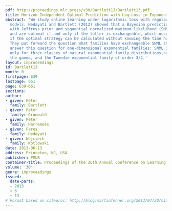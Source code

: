 ```yaml
---
pdf: http://proceedings.mlr.press/v30/Bartlett13/Bartlett13.pdf
title: Horizon-Independent Optimal Prediction with Log-Loss in Exponential Families
abstract: 'We study online learning under logarithmic loss with regular parametric
  models. Hedayati and Bartlett (2012) showed that a Bayesian prediction strategy
  with Jeffreys prior and sequential normalized maximum likelihood (SNML) coincide
  and are optimal if and only if the latter is exchangeable, which occurs if and only
  if the optimal strategy can be calculated without knowing the time horizon in advance.
  They put forward the question what families have exchangeable SNML strategies. We
  answer this question for one-dimensional exponential families: SNML is exchangeable
  only for three classes of natural exponential family distributions,namely the Gaussian,
  the gamma, and the Tweedie exponential family of order 3/2.'
layout: inproceedings
id: Bartlett13
month: 0
firstpage: 639
lastpage: 661
page: 639-661
sections: 
author:
- given: Peter
  family: Bartlett
- given: Peter
  family: Grünwald
- given: Peter
  family: Harremoës
- given: Fares
  family: Hedayati
- given: Wojciech
  family: Kotlowski
date: 2013-06-13
address: Princeton, NJ, USA
publisher: PMLR
container-title: Proceedings of the 26th Annual Conference on Learning Theory
volume: '30'
genre: inproceedings
issued:
  date-parts:
  - 2013
  - 6
  - 13
# Format based on citeproc: http://blog.martinfenner.org/2013/07/30/citeproc-yaml-for-bibliographies/
---
```

